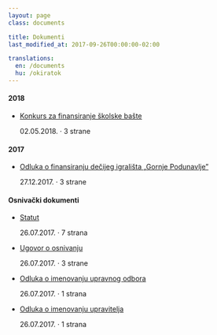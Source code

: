 ```yaml
---
layout: page
class: documents

title: Dokumenti
last_modified_at: 2017-09-26T00:00:00-02:00

translations:
  en: /documents
  hu: /okiratok
---
```

#### 2018

- [Konkurs za finansiranje školske bašte]

  02.05.2018. · 3 strane

[Konkurs za finansiranje školske bašte]: /docs/konkurs-za-finansiranje-skolske-baste.pdf

#### 2017

- [Odluka o finansiranju dečijeg igrališta „Gornje Podunavlje”]

  27.12.2017. · 3 strane

[Odluka o finansiranju dečijeg igrališta „Gornje Podunavlje”]: /docs/odluka-o-finansiranju-decijeg-igralista-gornje-podunavlje.pdf

#### Osnivački dokumenti

- [Statut]

  26.07.2017. · 7 strana
- [Ugovor o osnivanju]

  26.07.2017. · 3 strane
- [Odluka o imenovanju upravnog odbora]

  26.07.2017. · 1 strana
- [Odluka o imenovanju upravitelja]

  26.07.2017. · 1 strana

[Statut]: /docs/statut.pdf
[Ugovor o osnivanju]: /docs/ugovor-o-osnivanju.pdf
[Odluka o imenovanju upravnog odbora]: /docs/odluka-o-imenovanju-upravnog-odbora.pdf
[Odluka o imenovanju upravitelja]: /docs/odluka-o-imenovanju-upravitelja.pdf
